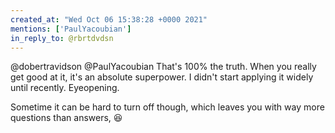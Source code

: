 ```yaml
---
created_at: "Wed Oct 06 15:38:28 +0000 2021"
mentions: ['PaulYacoubian']
in_reply_to: @rbrtdvdsn
---
```


@dobertravidson @PaulYacoubian That's 100% the truth. When you really get good at it, it's an absolute superpower. I didn't start applying it widely until recently. Eyeopening.

Sometime it can be hard to turn off though, which leaves you with way more questions than answers, 😆